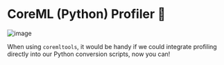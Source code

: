 # CoreML (Python) Profiler 🐍

 ![image](https://github.com/user-attachments/assets/8357f5c4-ab3c-44de-8d6d-8a119b1c5ecd)

When using `coremltools`, it would be handy if we could integrate profiling directly into our Python conversion scripts, now you can!
